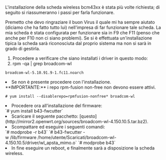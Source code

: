 L'installazione della scheda wireless bcm43xx è stata più volte richiesta; di seguito si riassumeranno i passi per farla funzionare.

Premetto che devo ringraziare il buon Virus il quale mi ha sempre aiutato (diciamo che ha fatto tutto lui) nell'impresa di far funzionare tale scheda. La mia scheda è stata configurata per funzionare sia in F9 che F11 (penso che anche per F10 non ci siano problemi). Se si è effettuata un'installazione tipica la scheda sarà riconosciuta dal proprio sistema ma non si sarà in grado di gestirla.

1.  Procedere a verificare che siano installati i driver in questo modo:
2.  rpm -qa | grep broadcom-wl

`broadcom-wl-5.10.91.9-1.fc11.noarch`

<li>
Se non è presente procedere con l'installazione.

</li>
**IMPORTANTE:** i repo rpm-fusion non-free non devono essere attivi.

`# yum install --disablerepo=rpmfusion-nonfree* broadcom-wl`

<li>
Procedere ora all'installazione del firmware:

</li>
`# yum install b43-fwcutter`

<li>
Scaricare il seguente pacchetto: [questo](http://mirror2.openwrt.org/sources/broadcom-wl-4.150.10.5.tar.bz2).

</li>
<li>
Scompattare ed eseguire i seguenti comandi:

</li>
`# modprobe -r b43`
`# b43-fwcutter -w /lib/firmware /home/utente/Scaricati/broadcom-wl-4.150.10.5/driver/wl_apsta_mimo.o`
`# modprobe b43`

<li>
In fine eseguire un reboot, e finalmente sarà a disposizione la scheda wireless.

</li>
</ol>
<Categoria:Wi-Fi>
